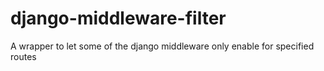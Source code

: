# django-middleware-filter
A wrapper to let some of the django middleware only enable for specified routes
